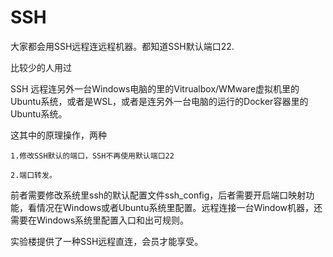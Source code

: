 SSH
=======

大家都会用SSH远程连远程机器。都知道SSH默认端口22.

比较少的人用过

SSH 远程连另外一台Windows电脑的里的Vitrualbox/WMware虚拟机里的Ubuntu系统，或者是WSL，或者是连另外一台电脑的运行的Docker容器里的Ubuntu系统。

这其中的原理操作，两种
	
	1.修改SSH默认的端口，SSH不再使用默认端口22

	2.端口转发。

前者需要修改系统里ssh的默认配置文件ssh_config，后者需要开启端口映射功能，看情况在Windows或者Ubuntu系统里配置。远程连接一台Window机器，还需要在Windows系统里配置入口和出可规则。

实验楼提供了一种SSH远程直连，会员才能享受。
